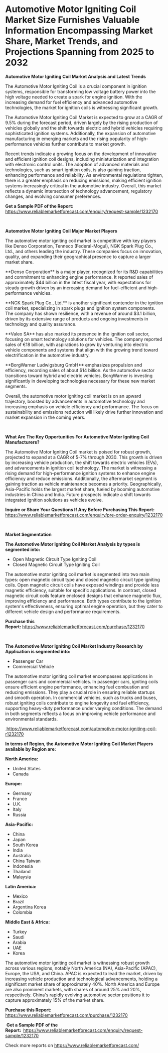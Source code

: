 <p><h1>Automotive Motor Igniting Coil Market Size Furnishes Valuable Information Encompassing Market Share, Market Trends, and Projections Spanning from 2025 to 2032</h1></p><p><strong>Automotive Motor Igniting Coil Market Analysis and Latest Trends</strong></p>
<p><p>The Automotive Motor Igniting Coil is a crucial component in ignition systems, responsible for transforming low voltage battery power into the high voltage needed to create a spark for engine ignition. With the increasing demand for fuel efficiency and advanced automotive technologies, the market for ignition coils is witnessing significant growth. </p><p>The Automotive Motor Igniting Coil Market is expected to grow at a CAGR of 9.5% during the forecast period, driven largely by the rising production of vehicles globally and the shift towards electric and hybrid vehicles requiring sophisticated ignition systems. Additionally, the expansion of automotive manufacturing in emerging markets and the rising popularity of high-performance vehicles further contribute to market growth. </p><p>Recent trends indicate a growing focus on the development of innovative and efficient ignition coil designs, including miniaturization and integration with electronic control units. The adoption of advanced materials and technologies, such as smart ignition coils, is also gaining traction, enhancing performance and reliability. As environmental regulations tighten, there is a greater emphasis on reducing emissions, making efficient ignition systems increasingly critical in the automotive industry. Overall, this market reflects a dynamic intersection of technology advancement, regulatory changes, and evolving consumer preferences.</p></p>
<p><strong>Get a Sample PDF of the Report:&nbsp;</strong> <a href="https://www.reliablemarketforecast.com/enquiry/request-sample/1232170?utm_campaign=2853&utm_medium=2&utm_source=Github&utm_content=ia&utm_term=31032025&utm_id=automotive-motor-igniting-coil">https://www.reliablemarketforecast.com/enquiry/request-sample/1232170</a></p>
<p>&nbsp;</p>
<p><strong>Automotive Motor Igniting Coil Major Market Players</strong></p>
<p><p>The automotive motor igniting coil market is competitive with key players like Denso Corporation, Tenneco (Federal-Mogul), NGK Spark Plug Co., Ltd., and others leading the industry. These companies focus on innovation, quality, and expanding their geographical presence to capture a larger market share.</p><p>**Denso Corporation** is a major player, recognized for its R&D capabilities and commitment to enhancing engine performance. It reported sales of approximately $44 billion in the latest fiscal year, with expectations for steady growth driven by an increasing demand for fuel-efficient and high-performance vehicles.</p><p>**NGK Spark Plug Co., Ltd.** is another significant contender in the ignition coil market, specializing in spark plugs and ignition system components. The company has shown resilience, with a revenue of around $3.1 billion, driven by its extensive range of products and ongoing investments in technology and quality assurance.</p><p>**Valeo SA** has also marked its presence in the ignition coil sector, focusing on smart technology solutions for vehicles. The company reported sales of €18 billion, with aspirations to grow by venturing into electric vehicle components and systems that align with the growing trend toward electrification in the automotive industry.</p><p>**BorgWarner Ludwigsburg GmbH** emphasizes propulsion and efficiency, recording sales of about $14 billion. As the automotive sector transitions toward hybrid and electric vehicles, BorgWarner is investing significantly in developing technologies necessary for these new market segments.</p><p>Overall, the automotive motor igniting coil market is on an upward trajectory, boosted by advancements in automotive technology and increasing emphasis on vehicle efficiency and performance. The focus on sustainability and emissions reduction will likely drive further innovation and market expansion in the coming years.</p></p>
<p>&nbsp;</p>
<p><strong>What Are The Key Opportunities For Automotive Motor Igniting Coil Manufacturers?</strong></p>
<p><p>The Automotive Motor Igniting Coil market is poised for robust growth, projected to expand at a CAGR of 5-7% through 2030. This growth is driven by increasing vehicle production, the shift towards electric vehicles (EVs), and advancements in ignition coil technology. The market is witnessing a rising demand for high-performance ignition systems to enhance engine efficiency and reduce emissions. Additionally, the aftermarket segment is gaining traction as vehicle maintenance becomes a priority. Geographically, Asia-Pacific holds the largest market share, fueled by booming automotive industries in China and India. Future prospects indicate a shift towards integrated ignition solutions as vehicles evolve.</p></p>
<p><strong>Inquire or Share Your Questions If Any Before Purchasing This Report:</strong> <a href="https://www.reliablemarketforecast.com/enquiry/pre-order-enquiry/1232170?utm_campaign=2853&utm_medium=2&utm_source=Github&utm_content=ia&utm_term=31032025&utm_id=automotive-motor-igniting-coil">https://www.reliablemarketforecast.com/enquiry/pre-order-enquiry/1232170</a></p>
<p>&nbsp;</p>
<p><strong>Market Segmentation</strong></p>
<p><strong>The Automotive Motor Igniting Coil Market Analysis by types is segmented into:</strong></p>
<p><ul><li>Open Magnetic Circuit Type Igniting Coil</li><li>Closed Magnetic Circuit Type Igniting Coil</li></ul></p>
<p><p>The automotive motor igniting coil market is segmented into two main types: open magnetic circuit type and closed magnetic circuit type igniting coils. Open magnetic circuit coils have exposed windings and provide less magnetic efficiency, suitable for specific applications. In contrast, closed magnetic circuit coils feature enclosed designs that enhance magnetic flux, improving efficiency and performance. Both types contribute to the ignition system's effectiveness, ensuring optimal engine operation, but they cater to different vehicle design and performance requirements.</p></p>
<p><strong>Purchase this Report:&nbsp;</strong><a href="https://www.reliablemarketforecast.com/purchase/1232170?utm_campaign=2853&utm_medium=2&utm_source=Github&utm_content=ia&utm_term=31032025&utm_id=automotive-motor-igniting-coil">https://www.reliablemarketforecast.com/purchase/1232170</a></p>
<p>&nbsp;</p>
<p><strong>The Automotive Motor Igniting Coil Market Industry Research by Application is segmented into:</strong></p>
<p><ul><li>Passenger Car</li><li>Commercial Vehicle</li></ul></p>
<p><p>The automotive motor igniting coil market encompasses applications in passenger cars and commercial vehicles. In passenger cars, igniting coils ensure efficient engine performance, enhancing fuel combustion and reducing emissions. They play a crucial role in ensuring reliable startups and smooth operation. In commercial vehicles, such as trucks and buses, robust igniting coils contribute to engine longevity and fuel efficiency, supporting heavy-duty performance under varying conditions. The demand in both segments reflects a focus on improving vehicle performance and environmental standards.</p></p>
<p><a href="https://www.reliablemarketforecast.com/automotive-motor-igniting-coil-r1232170?utm_campaign=2853&utm_medium=2&utm_source=Github&utm_content=ia&utm_term=31032025&utm_id=automotive-motor-igniting-coil">&nbsp;https://www.reliablemarketforecast.com/automotive-motor-igniting-coil-r1232170</a></p>
<p><strong>In terms of Region, the Automotive Motor Igniting Coil Market Players available by Region are:</strong></p>
<p>
    <p> <strong> North America: </strong>
        <ul>
            <li>United States</li>
            <li>Canada</li>
        </ul>
        </p> 
    <p> <strong> Europe: </strong>
        <ul>
            <li>Germany</li>
            <li>France</li>
            <li>U.K.</li>
            <li>Italy</li>
            <li>Russia</li>
        </ul>
        </p> 
    <p> <strong> Asia-Pacific: </strong>
        <ul>
            <li>China</li>
            <li>Japan</li>
            <li>South Korea</li>
            <li>India</li>
            <li>Australia</li>
            <li>China Taiwan</li>
            <li>Indonesia</li>
            <li>Thailand</li>
            <li>Malaysia</li>
        </ul>
        </p> 
    <p> <strong> Latin America: </strong>
        <ul>
            <li>Mexico</li>
            <li>Brazil</li>
            <li>Argentina Korea</li>
            <li>Colombia</li>
        </ul>
        </p> 
    <p> <strong> Middle East & Africa: </strong>
        <ul>
            <li>Turkey</li>
            <li>Saudi</li>
            <li>Arabia</li>
            <li>UAE</li>
            <li>Korea</li>
        </ul>
    </p>
    </p>
<p><p>The automotive motor igniting coil market is witnessing robust growth across various regions, notably North America (NA), Asia-Pacific (APAC), Europe, the USA, and China. APAC is expected to lead the market, driven by increasing vehicle production and technological advancements, holding a significant market share of approximately 40%. North America and Europe are also prominent markets, with shares of around 25% and 20%, respectively. China's rapidly evolving automotive sector positions it to capture approximately 15% of the market share.</p></p>
<p><strong>Purchase this Report: </strong><a href="https://www.reliablemarketforecast.com/purchase/1232170?utm_campaign=2853&utm_medium=2&utm_source=Github&utm_content=ia&utm_term=31032025&utm_id=automotive-motor-igniting-coil">https://www.reliablemarketforecast.com/purchase/1232170</a></p>
<p>&nbsp;<strong>Get a Sample PDF of the Report:&nbsp;&nbsp;</strong><a href="https://www.reliablemarketforecast.com/enquiry/request-sample/1232170?utm_campaign=2853&utm_medium=2&utm_source=Github&utm_content=ia&utm_term=31032025&utm_id=automotive-motor-igniting-coil">https://www.reliablemarketforecast.com/enquiry/request-sample/1232170</a></p>
<p><strong></strong></p>
<p>Check more reports on <a href="https://www.reliablemarketforecast.com/?utm_campaign=2853&utm_medium=2&utm_source=Github&utm_content=ia&utm_term=31032025&utm_id=automotive-motor-igniting-coil">https://www.reliablemarketforecast.com/</a></p>